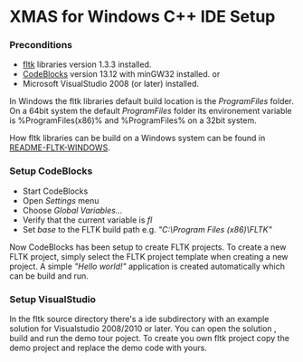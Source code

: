 # XMAS for Windows C++ IDE Setup

### Preconditions
  - [fltk] libraries version 1.3.3 installed.
  - [CodeBlocks] version 13.12 with minGW32 installed.
  or
  - Microsoft VisualStudio 2008 (or later) installed.

In Windows the fltk libraries default build location is the *ProgramFiles* folder.
On a 64bit system the default *ProgramFiles* folder its environement variable is
%ProgramFiles(x86)% and %ProgramFiles% on a 32bit system.

How fltk libraries can be build on a Windows system can be found in [README-FLTK-WINDOWS](/README-FLTK-WINDOWS.md).


### Setup CodeBlocks
* Start CodeBlocks
* Open *Settings* menu
* Choose *Global Variables...*
* Verify that the current variable is *fl*
* Set *base* to the FLTK build path e.g. *"C:\Program Files (x86)\FLTK"*

Now CodeBlocks has been setup to create FLTK projects. 
To create a new FLTK project, simply select the FLTK project template
when creating a new project.
A simple *"Hello world!"* application is created automatically which
can be build and run.

### Setup VisualStudio

In the fltk source directory there's a ide subdirectory
with an example solution for Visualstudio 2008/2010 or later.
You can open the solution , build and run the demo tour
poject.
To create you own fltk project copy the demo project and
replace the demo code with yours.


[fltk]:http://www.fltk.org/
[CodeBlocks]:http://www.codeblocks.org/
[Microsoft]:http://www.visualstudio.com/


